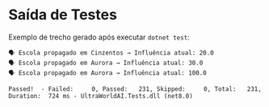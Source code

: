 # Saída de Testes

Exemplo de trecho gerado após executar `dotnet test`:

```
🗣️ Escola propagado em Cinzentos → Influência atual: 20.0
🗣️ Escola propagado em Aurora → Influência atual: 30.0
🗣️ Escola propagado em Aurora → Influência atual: 100.0

Passed!  - Failed:     0, Passed:   231, Skipped:     0, Total:   231, Duration:  724 ms - UltraWorldAI.Tests.dll (net8.0)
```
